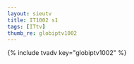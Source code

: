 ```yaml
--- 
layout: sieutv
title: IT1002 s1
tags: [ITtv]
thumb_re: globiptv1002
---
```

{% include tvadv key="globiptv1002" %} 
